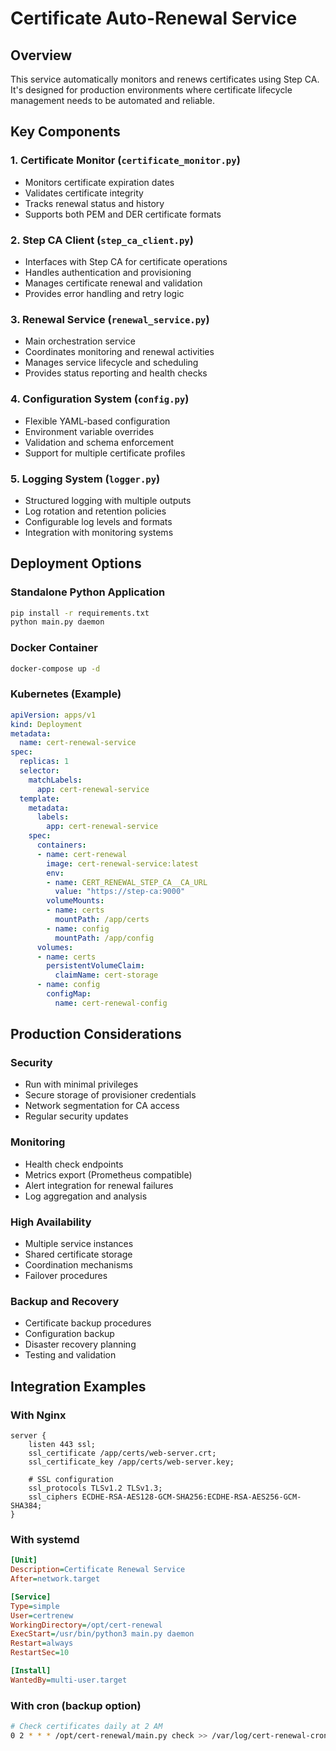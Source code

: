 # Certificate Auto-Renewal Service

## Overview

This service automatically monitors and renews certificates using Step CA. It's designed for production environments where certificate lifecycle management needs to be automated and reliable.

## Key Components

### 1. Certificate Monitor (`certificate_monitor.py`)
- Monitors certificate expiration dates
- Validates certificate integrity
- Tracks renewal status and history
- Supports both PEM and DER certificate formats

### 2. Step CA Client (`step_ca_client.py`)
- Interfaces with Step CA for certificate operations
- Handles authentication and provisioning
- Manages certificate renewal and validation
- Provides error handling and retry logic

### 3. Renewal Service (`renewal_service.py`)
- Main orchestration service
- Coordinates monitoring and renewal activities
- Manages service lifecycle and scheduling
- Provides status reporting and health checks

### 4. Configuration System (`config.py`)
- Flexible YAML-based configuration
- Environment variable overrides
- Validation and schema enforcement
- Support for multiple certificate profiles

### 5. Logging System (`logger.py`)
- Structured logging with multiple outputs
- Log rotation and retention policies
- Configurable log levels and formats
- Integration with monitoring systems

## Deployment Options

### Standalone Python Application
```bash
pip install -r requirements.txt
python main.py daemon
```

### Docker Container
```bash
docker-compose up -d
```

### Kubernetes (Example)
```yaml
apiVersion: apps/v1
kind: Deployment
metadata:
  name: cert-renewal-service
spec:
  replicas: 1
  selector:
    matchLabels:
      app: cert-renewal-service
  template:
    metadata:
      labels:
        app: cert-renewal-service
    spec:
      containers:
      - name: cert-renewal
        image: cert-renewal-service:latest
        env:
        - name: CERT_RENEWAL_STEP_CA__CA_URL
          value: "https://step-ca:9000"
        volumeMounts:
        - name: certs
          mountPath: /app/certs
        - name: config
          mountPath: /app/config
      volumes:
      - name: certs
        persistentVolumeClaim:
          claimName: cert-storage
      - name: config
        configMap:
          name: cert-renewal-config
```

## Production Considerations

### Security
- Run with minimal privileges
- Secure storage of provisioner credentials
- Network segmentation for CA access
- Regular security updates

### Monitoring
- Health check endpoints
- Metrics export (Prometheus compatible)
- Alert integration for renewal failures
- Log aggregation and analysis

### High Availability
- Multiple service instances
- Shared certificate storage
- Coordination mechanisms
- Failover procedures

### Backup and Recovery
- Certificate backup procedures
- Configuration backup
- Disaster recovery planning
- Testing and validation

## Integration Examples

### With Nginx
```nginx
server {
    listen 443 ssl;
    ssl_certificate /app/certs/web-server.crt;
    ssl_certificate_key /app/certs/web-server.key;
    
    # SSL configuration
    ssl_protocols TLSv1.2 TLSv1.3;
    ssl_ciphers ECDHE-RSA-AES128-GCM-SHA256:ECDHE-RSA-AES256-GCM-SHA384;
}
```

### With systemd
```ini
[Unit]
Description=Certificate Renewal Service
After=network.target

[Service]
Type=simple
User=certrenew
WorkingDirectory=/opt/cert-renewal
ExecStart=/usr/bin/python3 main.py daemon
Restart=always
RestartSec=10

[Install]
WantedBy=multi-user.target
```

### With cron (backup option)
```bash
# Check certificates daily at 2 AM
0 2 * * * /opt/cert-renewal/main.py check >> /var/log/cert-renewal-cron.log 2>&1
```